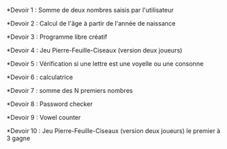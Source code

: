 *Devoir 1 : Somme de deux nombres saisis par l'utilisateur

*Devoir 2 : Calcul de l'âge à partir de l'année de naissance

*Devoir 3 : Programme libre créatif

*Devoir 4 : Jeu Pierre-Feuille-Ciseaux (version deux joueurs)

*Devoir 5 : Vérification si une lettre est une voyelle ou une consonne

*Devoir 6 : calculatrice

*Devoir 7 : somme des N premiers nombres

*Devoir 8 : Password checker

*Devoir 9 : Vowel counter

*Devoir 10 : Jeu Pierre-Feuille-Ciseaux (version deux joueurs) le premier à 3 gagne
